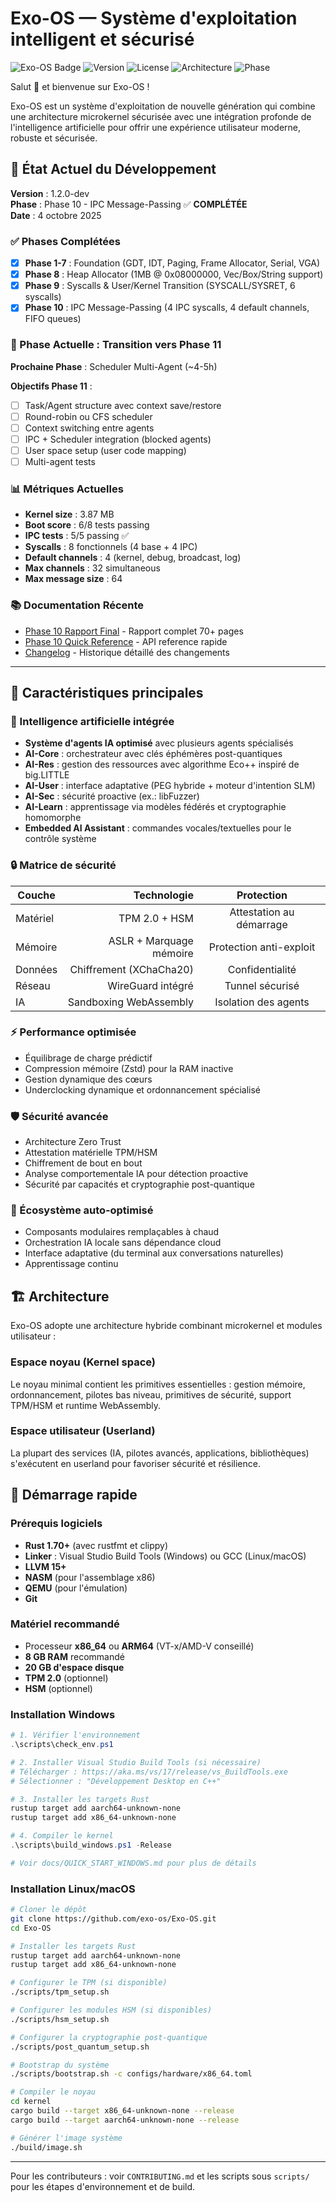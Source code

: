 # Exo-OS — Système d'exploitation intelligent et sécurisé

![Exo-OS Badge](https://img.shields.io/badge/Exo--OS-Intelligent%20%26%20S%C3%A9curis%C3%A9-blue?style=for-the-badge&logo=shield&logoColor=white)
![Version](https://img.shields.io/badge/version-1.2.0--dev-green?style=for-the-badge)
![License](https://img.shields.io/badge/license-MIT%2FApache%202.0-yellow?style=for-the-badge)
![Architecture](https://img.shields.io/badge/architecture-Microkernel-red?style=for-the-badge)
![Phase](https://img.shields.io/badge/phase-10%20IPC%20Complete-success?style=for-the-badge)

Salut 👋 et bienvenue sur Exo-OS !

Exo-OS est un système d'exploitation de nouvelle génération qui combine une architecture microkernel sécurisée avec une intégration profonde de l'intelligence artificielle pour offrir une expérience utilisateur moderne, robuste et sécurisée.

## 🚀 État Actuel du Développement

**Version** : 1.2.0-dev  
**Phase** : Phase 10 - IPC Message-Passing ✅ **COMPLÉTÉE**  
**Date** : 4 octobre 2025

### ✅ Phases Complétées

- [x] **Phase 1-7** : Foundation (GDT, IDT, Paging, Frame Allocator, Serial, VGA)
- [x] **Phase 8** : Heap Allocator (1MB @ 0x08000000, Vec/Box/String support)
- [x] **Phase 9** : Syscalls & User/Kernel Transition (SYSCALL/SYSRET, 6 syscalls)
- [x] **Phase 10** : IPC Message-Passing (4 IPC syscalls, 4 default channels, FIFO queues)

### 🔄 Phase Actuelle : Transition vers Phase 11

**Prochaine Phase** : Scheduler Multi-Agent (~4-5h)

**Objectifs Phase 11** :
- [ ] Task/Agent structure avec context save/restore
- [ ] Round-robin ou CFS scheduler
- [ ] Context switching entre agents
- [ ] IPC + Scheduler integration (blocked agents)
- [ ] User space setup (user code mapping)
- [ ] Multi-agent tests

### 📊 Métriques Actuelles

- **Kernel size** : 3.87 MB
- **Boot score** : 6/8 tests passing
- **IPC tests** : 5/5 passing ✅
- **Syscalls** : 8 fonctionnels (4 base + 4 IPC)
- **Default channels** : 4 (kernel, debug, broadcast, log)
- **Max channels** : 32 simultaneous
- **Max message size** : 64 
### 📚 Documentation Récente

- [Phase 10 Rapport Final](docs/PHASE_10_RAPPORT_FINAL.md) - Rapport complet 70+ pages
- [Phase 10 Quick Reference](docs/PHASE_10_QUICK_REFERENCE.md) - API reference rapide
- [Changelog](CHANGELOG.md) - Historique détaillé des changements

---

## 🌟 Caractéristiques principales

### 🧠 Intelligence artificielle intégrée

- **Système d'agents IA optimisé** avec plusieurs agents spécialisés
- **AI-Core** : orchestrateur avec clés éphémères post-quantiques
- **AI-Res** : gestion des ressources avec algorithme Eco++ inspiré de big.LITTLE
- **AI-User** : interface adaptative (PEG hybride + moteur d'intention SLM)
- **AI-Sec** : sécurité proactive (ex.: libFuzzer)
- **AI-Learn** : apprentissage via modèles fédérés et cryptographie homomorphe
- **Embedded AI Assistant** : commandes vocales/textuelles pour le contrôle système

### 🔒 Matrice de sécurité

| Couche      | Technologie               | Protection                |
|-------------|--------------------------:|:-------------------------:|
| Matériel    | TPM 2.0 + HSM             | Attestation au démarrage  |
| Mémoire     | ASLR + Marquage mémoire   | Protection anti-exploit   |
| Données     | Chiffrement (XChaCha20)   | Confidentialité           |
| Réseau      | WireGuard intégré         | Tunnel sécurisé           |
| IA          | Sandboxing WebAssembly    | Isolation des agents      |

### ⚡ Performance optimisée

- Équilibrage de charge prédictif
- Compression mémoire (Zstd) pour la RAM inactive
- Gestion dynamique des cœurs
- Underclocking dynamique et ordonnancement spécialisé

### 🛡️ Sécurité avancée

- Architecture Zero Trust
- Attestation matérielle TPM/HSM
- Chiffrement de bout en bout
- Analyse comportementale IA pour détection proactive
- Sécurité par capacités et cryptographie post-quantique

### 🔄 Écosystème auto‑optimisé

- Composants modulaires remplaçables à chaud
- Orchestration IA locale sans dépendance cloud
- Interface adaptative (du terminal aux conversations naturelles)
- Apprentissage continu

## 🏗️ Architecture

Exo-OS adopte une architecture hybride combinant microkernel et modules utilisateur :

### Espace noyau (Kernel space)

Le noyau minimal contient les primitives essentielles : gestion mémoire, ordonnancement, pilotes bas niveau, primitives de sécurité, support TPM/HSM et runtime WebAssembly.

### Espace utilisateur (Userland)

La plupart des services (IA, pilotes avancés, applications, bibliothèques) s'exécutent en userland pour favoriser sécurité et résilience.

## 🚀 Démarrage rapide

### Prérequis logiciels

- **Rust 1.70+** (avec rustfmt et clippy)
- **Linker** : Visual Studio Build Tools (Windows) ou GCC (Linux/macOS)
- **LLVM 15+**
- **NASM** (pour l'assemblage x86)
- **QEMU** (pour l'émulation)
- **Git**

### Matériel recommandé

- Processeur **x86_64** ou **ARM64** (VT-x/AMD-V conseillé)
- **8 GB RAM** recommandé
- **20 GB d'espace disque**
- **TPM 2.0** (optionnel)
- **HSM** (optionnel)

### Installation Windows

```powershell
# 1. Vérifier l'environnement
.\scripts\check_env.ps1

# 2. Installer Visual Studio Build Tools (si nécessaire)
# Télécharger : https://aka.ms/vs/17/release/vs_BuildTools.exe
# Sélectionner : "Développement Desktop en C++"

# 3. Installer les targets Rust
rustup target add aarch64-unknown-none
rustup target add x86_64-unknown-none

# 4. Compiler le kernel
.\scripts\build_windows.ps1 -Release

# Voir docs/QUICK_START_WINDOWS.md pour plus de détails
```

### Installation Linux/macOS

```bash
# Cloner le dépôt
git clone https://github.com/exo-os/Exo-OS.git
cd Exo-OS

# Installer les targets Rust
rustup target add aarch64-unknown-none
rustup target add x86_64-unknown-none

# Configurer le TPM (si disponible)
./scripts/tpm_setup.sh

# Configurer les modules HSM (si disponibles)
./scripts/hsm_setup.sh

# Configurer la cryptographie post-quantique
./scripts/post_quantum_setup.sh

# Bootstrap du système
./scripts/bootstrap.sh -c configs/hardware/x86_64.toml

# Compiler le noyau
cd kernel
cargo build --target x86_64-unknown-none --release
cargo build --target aarch64-unknown-none --release

# Générer l'image système
./build/image.sh
```

---

Pour les contributeurs : voir `CONTRIBUTING.md` et les scripts sous `scripts/` pour les étapes d'environnement et de build.


